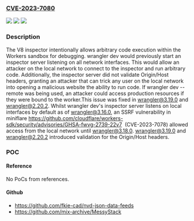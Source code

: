 ### [CVE-2023-7080](https://cve.mitre.org/cgi-bin/cvename.cgi?name=CVE-2023-7080)
![](https://img.shields.io/static/v1?label=Product&message=wrangler&color=blue)
![](https://img.shields.io/static/v1?label=Version&message=0%20&color=brightgreen)
![](https://img.shields.io/static/v1?label=Vulnerability&message=CWE-269%20Improper%20Privilege%20Management&color=brightgreen)

### Description

The V8 inspector intentionally allows arbitrary code execution within the Workers sandbox for debugging. wrangler dev would previously start an inspector server listening on all network interfaces. This would allow an attacker on the local network to connect to the inspector and run arbitrary code. Additionally, the inspector server did not validate Origin/Host headers, granting an attacker that can trick any user on the local network into opening a malicious website the ability to run code. If wrangler dev --remote was being used, an attacker could access production resources if they were bound to the worker.This issue was fixed in wrangler@3.19.0 and wrangler@2.20.2. Whilst wrangler dev's inspector server listens on local interfaces by default as of wrangler@3.16.0, an  SSRF vulnerability in miniflare https://github.com/cloudflare/workers-sdk/security/advisories/GHSA-fwvg-2739-22v7  (CVE-2023-7078) allowed access from the local network until wrangler@3.18.0. wrangler@3.19.0 and wrangler@2.20.2 introduced validation for the Origin/Host headers.

### POC

#### Reference
No PoCs from references.

#### Github
- https://github.com/fkie-cad/nvd-json-data-feeds
- https://github.com/mix-archive/MessyStack

